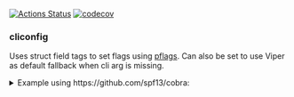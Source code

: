 [![Actions Status](https://github.com/aweis89/cliconfig/workflows/build/badge.svg)](https://github.com/aweis89/cliconfig/actions)
[![codecov](https://codecov.io/gh/aweis89/cliconfig/branch/master/graph/badge.svg)](https://codecov.io/gh/aweis89/cliconfig)

### cliconfig
Uses struct field tags to set flags using [pflags](https://github.com/spf13/pflags).
Can also be set to use Viper as default fallback when cli arg is missing.

<details>
<summary>Example using https://github.com/spf13/cobra:</summary>
```console
cat <<EOF > main.go
```
```go
package main

import (
	"fmt"

	"github.com/aweis89/cliconfig"
	"github.com/spf13/cobra"
)

type myStruct struct {
	// The arg tag is used as the CLI name and Viper lookup key when binding to viper, see below.
	SomeArg string `arg:"foo-arg" short:"f" desc:"does fooing stuff"`
	// By default all args are required to be set, either by the CLI or viper config when binding to viper
	Optional string   `arg:"some-optional-arg" required:"false"`
	Slice    []string `arg:"my-slice"`
	Bool     bool     `arg:"my-bool"`
	Int      int      `arg:"my-int"`
}

func main() {
	cmd := &cobra.Command{
		Use: "testcmd",
		PreRunE: func(cmd *cobra.Command, args []string) error {
			// When an arg is not set on the CLI, the arg will get set to the viper lookup value (using the global viper instance).
			// Bind all args to viper keys using prefix-<arg> and env vars PREFIX_<upcased arg>.
			// For example, in this case a viper registered config with `prefix-foo-arg` or an env variable of `PREFIX_FOO_ARG` will be used
			// assuming `--foo-arg` is not specified on the CLI.
			return cliconfig.ViperSetFlags(cmd.Flags(), "prefix")

		},
		RunE: func(cmd *cobra.Command, args []string) error {
			ms := myStruct{}
			if err := cliconfig.Populate(cmd.Flags(), &ms); err != nil {
				return err
			}
			fmt.Printf("Populated struct: %+v\n", ms)
			return nil
		},
	}
	panicIfErr(cliconfig.SetFlags(cmd.Flags(), myStruct{}))
	panicIfErr(cmd.Execute())
}

func panicIfErr(err error) {
	if err != nil {
		panic(err)
	}
}
```
```console
$ go run ./ --help
Usage:
  testcmd [flags]

Flags:
  -f, --foo-arg string             does fooing stuff
  -h, --help                       help for testcmd
      --my-bool
      --my-int int
      --my-slice stringArray
      --some-optional-arg string

$ go run ./
Error: required flag(s) "foo-arg", "my-bool", "my-int", "my-slice" not set
Usage:
  testcmd [flags]

Flags:
  -f, --foo-arg string             does fooing stuff
  -h, --help                       help for testcmd
      --my-bool
      --my-int int
      --my-slice stringArray
      --some-optional-arg string

$ go run ./ --foo-arg cli --my-bool --my-int 10 --my-slice one --my-slice two
Populated struct: {SomeArg:cli Optional: Slice:[one two] Bool:true Int:10}

# For viper usage, first setup viper
$ cat <<EOF >> ./main.go
func init() {
	viper.SetConfig("config")
	panicIfErr(viper.ReadInConfig())
}
EOF

# Add cli args to config.yaml with prefix specified in PreRunE `ViperSetFlags`
$ cat <<EOF > config.yaml
prefix-my-int: 88
prefix-my-bool: true
prefix-my-slice:
- one
- two
EOF

$ go run ./
Populated struct: {SomeArg:cli Optional: Slice:[one two] Bool:true Int:10}
```
</details>
